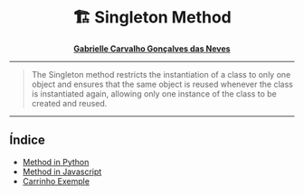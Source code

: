 <div align=center>
    <h1>🏗 Singleton Method</h1>
</div>


<div align='center'>
    <strong>
        <p><a href='https://github.com/GabrielleCGNeves'>Gabrielle Carvalho Gonçalves das Neves</a></p>
    </strong>
</div>

---
> The Singleton method restricts the instantiation of a class to only one object and ensures that the same object is reused whenever the class is instantiated again, allowing only one instance of the class to be created and reused.
---

## Índice
- [Method in Python](./Singleton01.py)
- [Method in Javascript](./Singleton02.js)
- [Carrinho Exemple](./Carrinho.py)
